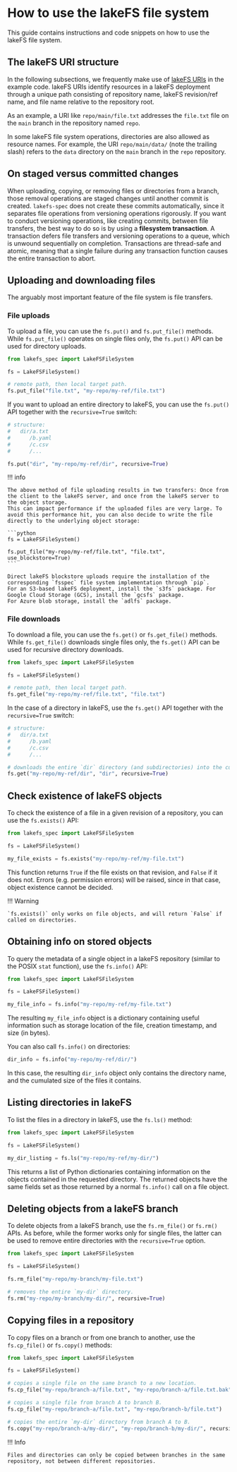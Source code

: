 # How to use the lakeFS file system

This guide contains instructions and code snippets on how to use the lakeFS file system.

## The lakeFS URI structure

In the following subsections, we frequently make use of [lakeFS URIs](https://docs.lakefs.io/understand/model.html#lakefs-protocol-uris) in the example code.
lakeFS URIs identify resources in a lakeFS deployment through a unique path consisting of repository name, lakeFS revision/ref name, and file name relative to the repository root.

As an example, a URI like `repo/main/file.txt` addresses the `file.txt` file on the `main` branch in the repository named `repo`.

In some lakeFS file system operations, directories are also allowed as resource names.
For example, the URI `repo/main/data/` (note the trailing slash) refers to the `data` directory on the `main` branch in the `repo` repository.

## On staged versus committed changes

When uploading, copying, or removing files or directories from a branch, those removal operations are staged changes until another commit is created.
`lakefs-spec` does not create these commits automatically, since it separates file operations from versioning operations rigorously.
If you want to conduct versioning operations, like creating commits, between file transfers, the best way to do so is by using a **filesystem transaction**.
A transaction defers file transfers and versioning operations to a queue, which is unwound sequentially on completion.
Transactions are thread-safe and atomic, meaning that a single failure during any transaction function causes the entire transaction to abort.

## Uploading and downloading files

The arguably most important feature of the file system is file transfers.

### File uploads

To upload a file, you can use the `fs.put()` and `fs.put_file()` methods. 
While `fs.put_file()` operates on single files only, the `fs.put()` API can be used for directory uploads.

```python
from lakefs_spec import LakeFSFileSystem

fs = LakeFSFileSystem()

# remote path, then local target path.
fs.put_file("file.txt", "my-repo/my-ref/file.txt")
```

If you want to upload an entire directory to lakeFS, you can use the `fs.put()` API together with the `recursive=True` switch:

```python
# structure:
#   dir/a.txt
#      /b.yaml
#      /c.csv
#      /...

fs.put("dir", "my-repo/my-ref/dir", recursive=True)
```

!!! info

    The above method of file uploading results in two transfers: Once from the client to the lakeFS server, and once from the lakeFS server to the object storage.
    This can impact performance if the uploaded files are very large. To avoid this performance hit, you can also decide to write the file directly to the underlying object storage:

    ```python
    fs = LakeFSFileSystem()
    
    fs.put_file("my-repo/my-ref/file.txt", "file.txt", use_blockstore=True)
    ```

    Direct lakeFS blockstore uploads require the installation of the corresponding `fsspec` file system implementation through `pip`.
    For an S3-based lakeFS deployment, install the `s3fs` package. For Google Cloud Storage (GCS), install the `gcsfs` package.
    For Azure blob storage, install the `adlfs` package.

### File downloads

To download a file, you can use the `fs.get()` or `fs.get_file()` methods.
While `fs.get_file()` downloads single files only, the `fs.get()` API can be used for recursive directory downloads.

```python
from lakefs_spec import LakeFSFileSystem

fs = LakeFSFileSystem()

# remote path, then local target path.
fs.get_file("my-repo/my-ref/file.txt", "file.txt")
```

In the case of a directory in lakeFS, use the `fs.get()` API together with the `recursive=True` switch:

```python
# structure:
#   dir/a.txt
#      /b.yaml
#      /c.csv
#      /...

# downloads the entire `dir` directory (and subdirectories) into the current directory.
fs.get("my-repo/my-ref/dir", "dir", recursive=True)
```

## Check existence of lakeFS objects

To check the existence of a file in a given revision of a repository, you can use the `fs.exists()` API:

```python
from lakefs_spec import LakeFSFileSystem

fs = LakeFSFileSystem()

my_file_exists = fs.exists("my-repo/my-ref/my-file.txt")
```

This function returns `True` if the file exists on that revision, and `False` if it does not. Errors (e.g. permission errors) will be raised, since in that case, object existence cannot be decided.

!!! Warning
    
    `fs.exists()` only works on file objects, and will return `False` if called on directories.

## Obtaining info on stored objects

To query the metadata of a single object in a lakeFS repository (similar to the POSIX `stat` function), use the `fs.info()` API:

```python
from lakefs_spec import LakeFSFileSystem

fs = LakeFSFileSystem()

my_file_info = fs.info("my-repo/my-ref/my-file.txt")
```

The resulting `my_file_info` object is a dictionary containing useful information such as storage location of the file, creation timestamp, and size (in bytes).

You can also call `fs.info()` on directories:

```python
dir_info = fs.info("my-repo/my-ref/dir/")
```

In this case, the resulting `dir_info` object only contains the directory name, and the cumulated size of the files it contains.

## Listing directories in lakeFS

To list the files in a directory in lakeFS, use the `fs.ls()` method:

```python
from lakefs_spec import LakeFSFileSystem

fs = LakeFSFileSystem()

my_dir_listing = fs.ls("my-repo/my-ref/my-dir/")
```

This returns a list of Python dictionaries containing information on the objects contained in the requested directory.
The returned objects have the same fields set as those returned by a normal `fs.info()` call on a file object.

## Deleting objects from a lakeFS branch

To delete objects from a lakeFS branch, use the `fs.rm_file()` or `fs.rm()` APIs. As before, while the former works only for single files, the latter can be used to remove entire directories with the `recursive=True` option.

```python
from lakefs_spec import LakeFSFileSystem

fs = LakeFSFileSystem()

fs.rm_file("my-repo/my-branch/my-file.txt")

# removes the entire `my-dir` directory.
fs.rm("my-repo/my-branch/my-dir/", recursive=True)
```

## Copying files in a repository

To copy files on a branch or from one branch to another, use the `fs.cp_file()` or `fs.copy()` methods:

```python
from lakefs_spec import LakeFSFileSystem

fs = LakeFSFileSystem()

# copies a single file on the same branch to a new location.
fs.cp_file("my-repo/branch-a/file.txt", "my-repo/branch-a/file.txt.bak")

# copies a single file from branch A to branch B.
fs.cp_file("my-repo/branch-a/file.txt", "my-repo/branch-b/file.txt")

# copies the entire `my-dir` directory from branch A to B.
fs.copy("my-repo/branch-a/my-dir/", "my-repo/branch-b/my-dir/", recursive=True)
```

!!! Info

    Files and directories can only be copied between branches in the same repository, not between different repositories.
